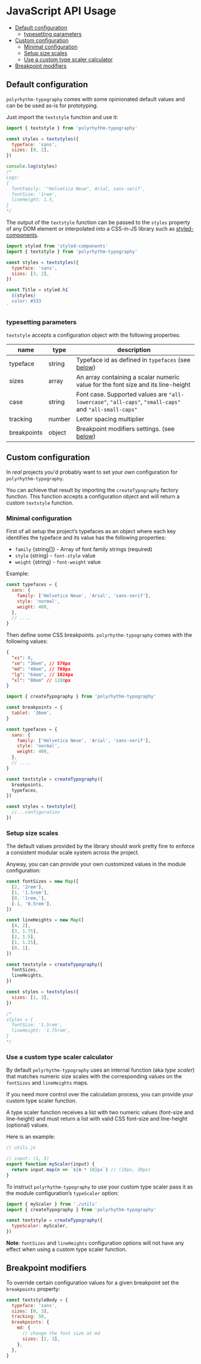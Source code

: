 # JavaScript API Usage

<!-- TOC -->

- [Default configuration](#default-configuration)
  - [typesetting parameters](#typesetting-parameters)
- [Custom configuration](#custom-configuration)
  - [Minimal configuration](#minimal-configuration)
  - [Setup size scales](#setup-size-scales)
  - [Use a custom type scaler calculator](#use-a-custom-type-scaler-calculator)
- [Breakpoint modifiers](#breakpoint-modifiers)

<!-- /TOC -->

## Default configuration

`polyrhythm-typography` comes with some opinionated default values and can be be used as-is for prototyping.

Just import the `textstyle` function and use it:

```js
import { textstyle } from 'polyrhythm-typography'

const styles = textstyles({
  typeface: 'sans',
  sizes: [0, 2],
})

console.log(styles)
/*
Logs:
{
  fontFamily: '"Helvetica Neue", Arial, sans-serif',
  fontSize: '1rem',
  lineHeight: 1.5,
}
*/
```

The output of the `textstyle` function can be passed to the `styles` property of any DOM element or interpolated into a CSS-in-JS library such as [styled-components](https://www.styled-components.com/).

```js
import styled from 'styled-components'
import { textstyle } from 'polyrhythm-typography'

const styles = textstyles({
  typeface: 'sans',
  sizes: [3, 2],
})

const Title = styled.h1`
  ${styles}
  color: #333
`
```

### typesetting parameters

`textstyle` accepts a configuration object with the following properties:

| name        | type   | description                                                                                            |
| ----------- | ------ | ------------------------------------------------------------------------------------------------------ |
| typeface    | string | Typeface id as defined in `typefaces` (see [below](#custom-configuration))                             |
| sizes       | array  | An array containing a scalar numeric value for the font size and its line-height                       |
| case        | string | Font case. Supported values are `"all-lowercase"`, `"all-caps"`, `"small-caps"` and `"all-small-caps"` |
| tracking    | number | Letter spacing multiplier                                                                              |
| breakpoints | object | Breakpoint modifiers settings. (see [below](#breakpoint-modifiers))                                    |

## Custom configuration

In _real_ projects you'd probably want to set your own configuration for `polyrhythm-typography`.

You can achieve that result by importing the `createTypography` factory function. This function accepts a configuration object and will return a custom `textstyle` function.

### Minimal configuration

First of all setup the project’s typefaces as an object where each key identifies the typeface and its value has the following properties:

- `family` {string[]} - Array of font family strings (required)
- `style` {string} - `font-style` value
- `weight` {string} - `font-weight` value

Example:

```js
const typefaces = {
  sans: {
    family: ['Helvetica Neue', 'Arial', 'sans-serif'],
    style: 'normal',
    weight: 400,
  },
  // ...,
}
```

Then define some CSS breakpoints. `polyrhythm-typography` comes with the following values:

```json
{
  "xs": 0,
  "sm": "36em", // 576px
  "md": "48em", // 768px
  "lg": "64em", // 1024px
  "xl": "80em" // 1280px
}
```

```js
import { createTypography } from 'polyrhythm-typography'

const breakpoints = {
  tablet: '36em',
}

const typefaces = {
  sans: {
    family: ['Helvetica Neue', 'Arial', 'sans-serif'],
    style: 'normal',
    weight: 400,
  },
  // ...,
}

const textstyle = createTypography({
  breakpoints,
  typefaces,
})

const styles = textstyle({
  //...configuration
})
```

### Setup size scales

The default values provided by the library should work pretty fine to enforce a consistent modular scale system across the project.

Anyway, you can can provide your own customized values in the module configuration:

```js
const fontSizes = new Map([
  [2, '2rem'],
  [1, '1.5rem'],
  [0, '1rem,'],
  [-1, '0.5rem'],
])

const lineHeights = new Map([
  [4, 2],
  [3, 1.75],
  [2, 1.5],
  [1, 1.25],
  [0, 1],
])

const textstyle = createTypography({
  fontSizes,
  lineHeights,
})

const styles = textstyles({
  sizes: [1, 3],
})

/*
styles = {
  fontSize: '1.5rem',
  lineHeight: '1.75rem',
}
*/
```

### Use a custom type scaler calculator

By default `polyrhythm-typography` uses an internal function (aka _type scaler_) that matches numeric size scales with the corresponding values on the `fontSizes` and `lineHeights` maps.

If you need more control over the calculation process, you can provide your custom type scaler function.

A type scaler function receives a list with two numeric values (font-size and line-height) and must return a list with valid CSS font-size and line-height (optional) values.

Here is an example:

```js
// utils.js

// input: (1, 3)
export function myScaler(input) {
  return input.map(n => `${n * 10}px`) // (10px, 30px)
}
```

To instruct `polyrhythm-typography` to use your custom type scaler pass it as the module configuration’s `typeScaler` option:

```js
import { myScaler } from './utils'
import { createTypography } from 'polyrhythm-typography'

const textstyle = createTypography({
  typeScaler: myScaler,
})
```

**Note**: `fontSizes` and `lineHeights` configuration options will not have any effect when using a custom type scaler function.

## Breakpoint modifiers

To override certain configuration values for a given breakpoint set the `breakpoints` property:

```js
const textstyleBody = {
  typeface: 'sans',
  sizes: [0, 3],
  tracking: 50,
  breakpoints: {
    md: {
      // change the font size at md
      sizes: [2, 3],
    },
  },
}
```
